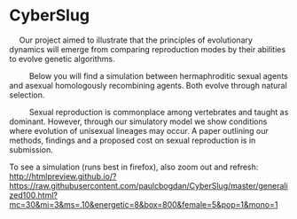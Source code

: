 # CyberSlug

  Our project aimed to illustrate that the principles of evolutionary dynamics will emerge from comparing reproduction modes by their abilities to evolve genetic algorithms.
  
    Below you will find a simulation between hermaphroditic sexual agents and asexual homologously recombining agents. Both evolve through natural selection. 
    
    Sexual reproduction is commonplace among vertebrates and taught as dominant. However, through our simulatory model we show conditions where evolution of unisexual lineages may occur. A paper outlining our methods, findings and a proposed cost on sexual reproduction is in submission.

To see a simulation (runs best in firefox), also zoom out and refresh:
http://htmlpreview.github.io/?https://raw.githubusercontent.com/paulcbogdan/CyberSlug/master/generalized100.html?mc=30&mi=3&ms=.10&energetic=8&box=800&female=5&pop=1&mono=1


